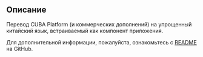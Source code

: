 ## Описание

Перевод CUBA Platform (и коммерческих дополнений) на упрощенный китайский язык, встраиваемый как компонент приложения.

Для дополнительной информации, пожалуйста, ознакомьтесь с [README](https://github.com/cubacn/translation-cn/blob/master/README.md) на GitHub.